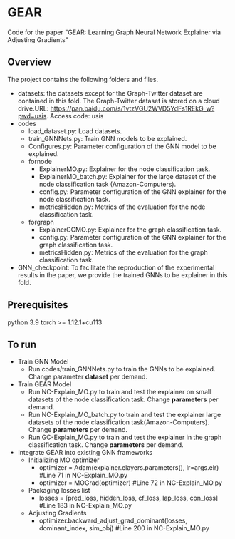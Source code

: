 # GEAR
Code for the paper "GEAR: Learning Graph Neural Network Explainer via Adjusting Gradients"

## Overview
The project contains the following folders and files.
- datasets: the datasets except for the Graph-Twitter dataset are contained in this fold. The Graph-Twitter dataset is stored on a cloud drive.URL: https://pan.baidu.com/s/1vtzVGU2WVD5YdFs1REkG_w?pwd=usis. Access code: usis
- codes
	- load_dataset.py: Load datasets.
  	- train_GNNNets.py: Train GNN models to be explained.
	- Configures.py: Parameter configuration of the GNN model to be explained.
	- fornode
		- ExplainerMO.py: Explainer for the node classification task.
		- ExplainerMO_batch.py: Explainer for the large dataset of the node classification task (Amazon-Computers).
		- config.py: Parameter configuration of the GNN explainer for the node classification task.
	  	- metricsHidden.py: Metrics of the evaluation for the node classification task.
	- forgraph
	  	- ExplainerGCMO.py: Explainer for the graph classification task.
	  	- config.py: Parameter configuration of the GNN explainer for the graph classification task.
	  	- metricsHidden.py: Metrics of the evaluation for the graph classification task.
- GNN_checkpoint: To facilitate the reproduction of the experimental results in the paper, we provide the trained GNNs to be explainer in this fold.

## Prerequisites
python   3.9
torch >= 1.12.1+cu113

## To run
- Train GNN Model
	- Run codes/train_GNNNets.py to train the GNNs to be explained. Change parameter **dataset** per demand.
- Train GEAR Model
	- Run NC-Explain_MO.py to train and test the explainer on small datasets of the node classification task. Change **parameters** per demand.
	- Run NC-Explain_MO_batch.py to train and test the explainer large datasets of the node classification task(Amazon-Computers). Change **parameters** per demand.
	- Run GC-Explain_MO.py to train and test the explainer in the graph classification task. Change **parameters** per demand.
- Integrate GEAR into existing GNN frameworks
  	- Initializing MO optimizer
  	  	- optimizer = Adam(explainer.elayers.parameters(), lr=args.elr)  #Line 71 in NC-Explain_MO.py
		- optimizer = MOGrad(optimizer)  #Line 72 in NC-Explain_MO.py
  	- Packaging losses list
  	  	- losses = [pred_loss, hidden_loss, cf_loss, lap_loss, con_loss]  #Line 183 in NC-Explain_MO.py
  	- Adjusting Gradients
  	  	- optimizer.backward_adjust_grad_dominant(losses, dominant_index, sim_obj)  #Line 200 in NC-Explain_MO.py
